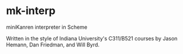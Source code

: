 mk-interp
=========

miniKanren interpreter in Scheme

Written in the style of Indiana University's C311/B521 courses by Jason Hemann, Dan Friedman, and Will Byrd.
